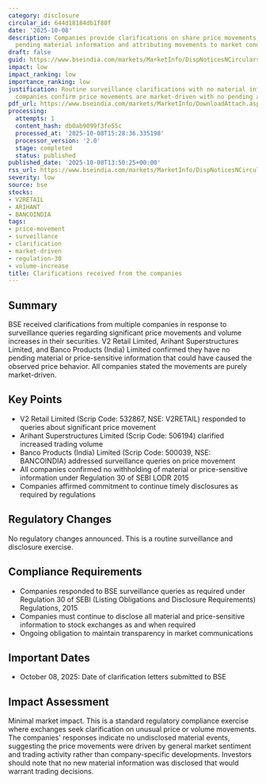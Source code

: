 ```yaml
---
category: disclosure
circular_id: 644d18184db1f80f
date: '2025-10-08'
description: Companies provide clarifications on share price movements, stating no
  pending material information and attributing movements to market conditions.
draft: false
guid: https://www.bseindia.com/markets/MarketInfo/DispNoticesNCirculars.aspx?Noticeid={544F27D1-58F5-4943-AEED-C239134D3390}&noticeno=20251008-51&dt=10/08/2025&icount=51&totcount=62&flag=0
impact: low
impact_ranking: low
importance_ranking: low
justification: Routine surveillance clarifications with no material information disclosed;
  companies confirm price movements are market-driven with no pending announcements
pdf_url: https://www.bseindia.com/markets/MarketInfo/DownloadAttach.aspx?id=20251008-51&attachedId=ce401b96-14f4-409f-8bfb-68235e2b19b2
processing:
  attempts: 1
  content_hash: db0ab9099f3fe55c
  processed_at: '2025-10-08T15:28:36.335198'
  processor_version: '2.0'
  stage: completed
  status: published
published_date: '2025-10-08T13:50:25+00:00'
rss_url: https://www.bseindia.com/markets/MarketInfo/DispNoticesNCirculars.aspx?Noticeid={544F27D1-58F5-4943-AEED-C239134D3390}&noticeno=20251008-51&dt=10/08/2025&icount=51&totcount=62&flag=0
severity: low
source: bse
stocks:
- V2RETAIL
- ARIHANT
- BANCOINDIA
tags:
- price-movement
- surveillance
- clarification
- market-driven
- regulation-30
- volume-increase
title: Clarifications received from the companies
---
```


## Summary

BSE received clarifications from multiple companies in response to surveillance queries regarding significant price movements and volume increases in their securities. V2 Retail Limited, Arihant Superstructures Limited, and Banco Products (India) Limited confirmed they have no pending material or price-sensitive information that could have caused the observed price behavior. All companies stated the movements are purely market-driven.

## Key Points

- V2 Retail Limited (Scrip Code: 532867, NSE: V2RETAIL) responded to queries about significant price movement
- Arihant Superstructures Limited (Scrip Code: 506194) clarified increased trading volume
- Banco Products (India) Limited (Scrip Code: 500039, NSE: BANCOINDIA) addressed surveillance queries on price movement
- All companies confirmed no withholding of material or price-sensitive information under Regulation 30 of SEBI LODR 2015
- Companies affirmed commitment to continue timely disclosures as required by regulations

## Regulatory Changes

No regulatory changes announced. This is a routine surveillance and disclosure exercise.

## Compliance Requirements

- Companies responded to BSE surveillance queries as required under Regulation 30 of SEBI (Listing Obligations and Disclosure Requirements) Regulations, 2015
- Companies must continue to disclose all material and price-sensitive information to stock exchanges as and when required
- Ongoing obligation to maintain transparency in market communications

## Important Dates

- October 08, 2025: Date of clarification letters submitted to BSE

## Impact Assessment

Minimal market impact. This is a standard regulatory compliance exercise where exchanges seek clarification on unusual price or volume movements. The companies' responses indicate no undisclosed material events, suggesting the price movements were driven by general market sentiment and trading activity rather than company-specific developments. Investors should note that no new material information was disclosed that would warrant trading decisions.
